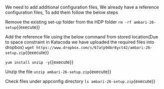 We need to add additional configuration files, We already have a reference configuration files, To add them follow the below steps

Remove the existing set-up folder from the HDP folder
`rm -rf ambari-26-setup`{{execute}}

Add the reference file using the below command from stored location(Due to space constraint in Katacoda we have uploaded the required files into dropbox)
`wget https://www.dropbox.com/s/67atp94br8yct42/ambari-26-setup.zip`{{execute}} 

`yum install unzip -y`{{execute}}

Unzip the file
`unzip ambari-26-setup.zip`{execute}}

Check files under appconfig directory
`ls ambari-26-setup.zip`{execute}}



